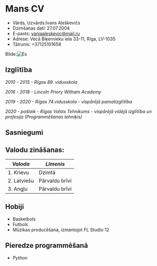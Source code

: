 # Mans CV

* Vārds, Uzvārds:Ivans Aļeškevičs
* Dzimšanas dati: 27.07.2004
* E-pasts: vanjaaleskevic@mail.ru
* Adrese: Vecā Biķernieku iela 33-11, Rīga, LV-1035
* Tālrunis: +37125101658

Bilde:![Es](https://sun9-64.userapi.com/impg/kO7alssWb5LukPV6BeAZtQvxyu4BdykXNc-vtA/NcvEHSOWaPU.jpg?size=842x1080&quality=96&proxy=1&sign=473cd9d0f29c8cfa66fc7b720feb8bf3&type=album)

## Izglītība
*2010 - 2015 - Rīgas 89. vidusskola*

*2016 - 2018 - Lincoln Priory Witham Academy*

*2019 - 2020 - Rīgas 74.vidusskola - vispārējā pamatizglītība*

*2020 - pašlaik - Rīgas Valsts Tehnikums - vispārējā vidējā izglītība un profesija (Programmēšanas tehniķis)*

## Sasniegumi

## Valodu zināšanas:

|***Valoda***|***Līmenis*** |
|------------|--------------|
|1. Krievu   |Dzimtā        |
|2. Latviešu |Pārvaldu brīvi|
|3. Angļu    |Pārvaldu brīvi| 

## Hobiji

* Basketbols
* Futbols
* Mūzikas producēšana, izmantojot FL Studio 12

## Pieredze programmēšanā

* *Python* 

